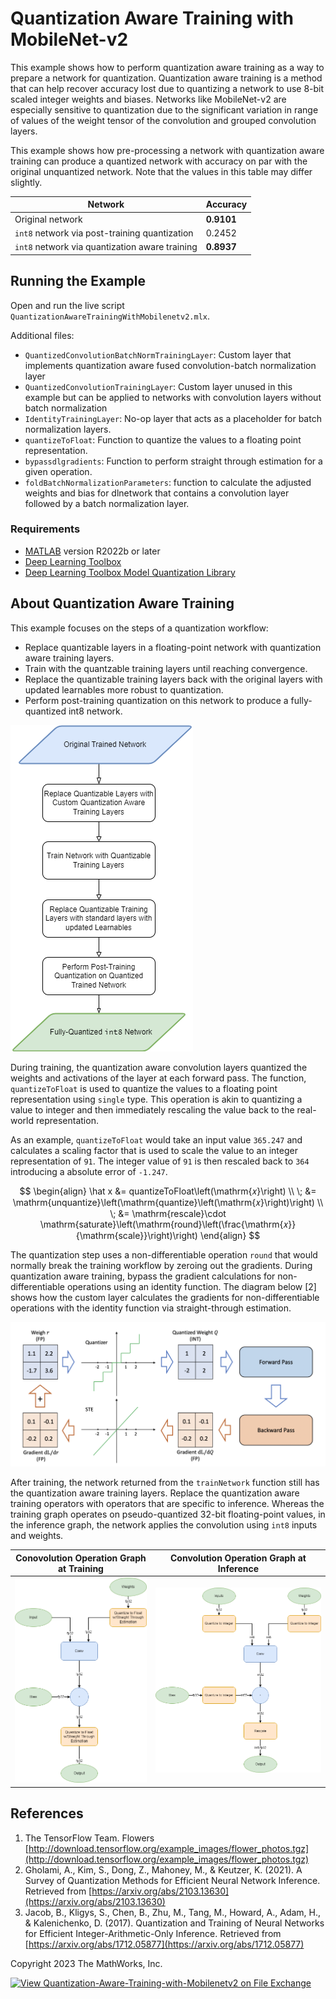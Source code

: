 # Quantization Aware Training with MobileNet-v2

This example shows how to perform quantization aware training as a way to prepare a network for quantization. Quantization aware training is a method that can help recover accuracy lost due to quantizing a network to use 8-bit scaled integer weights and biases. Networks like MobileNet-v2 are especially sensitive to quantization due to the significant variation in range of values of the weight tensor of the convolution and grouped convolution layers.

This example shows how pre-processing a network with quantization aware training can produce a quantized network with accuracy on par with the original unquantized network. Note that the values in this table may differ slightly.

| Network      | Accuracy |
| ----------- | ----------- |
| Original network      | **0.9101**       |
| `int8` network via post-training quantization   | 0.2452        |
| `int8` network via quantization aware training   | **0.8937**        |

## **Running the Example**

Open and run the live script `QuantizationAwareTrainingWithMobilenetv2.mlx`.

Additional files:

- `QuantizedConvolutionBatchNormTrainingLayer`: Custom layer that implements quantization aware fused convolution-batch normalization layer
- `QuantizedConvolutionTrainingLayer`: Custom layer unused in this example but can be applied to networks with convolution layers without batch normalization
- `IdentityTrainingLayer`: No-op layer that acts as a placeholder for batch normalization layers.
- `quantizeToFloat`: Function to quantize the values to a floating point representation.
- `bypassdlgradients`: Function to perform straight through estimation for a given operation.
- `foldBatchNormalizationParameters`: function to calculate the adjusted weights and bias for dlnetwork that contains a convolution layer followed by a batch normalization layer.

### Requirements

- [MATLAB](https://www.mathworks.com/products/matlab.html) version R2022b or later
- [Deep Learning Toolbox](https://www.mathworks.com/products/deep-learning.html)
- [Deep Learning Toolbox Model Quantization Library](https://www.mathworks.com/matlabcentral/fileexchange/74614-deep-learning-toolbox-model-quantization-library)

## About Quantization Aware Training

This example focuses on the steps of a quantization workflow:

- Replace quantizable layers in a floating-point network with quantization aware training layers.
- Train with the quantzable training layers until reaching convergence.
- Replace the quantizable training layers back with the original layers with updated learnables more robust to quantization.
- Perform post-training quantization on this network to produce a fully-quantized int8 network.

![Quantization Aware Workflow Steps](./images/qat_workflow.png)

During training, the quantization aware convolution layers quantized the weights and activations of the layer at each forward pass. The function, `quantizeToFloat` is used to quantize the values to a floating point representation using `single` type. This operation is akin to quantizing a value to integer and then immediately rescaling the value back to the real-world representation.

As an example, `quantizeToFloat`  would take an input value `365.247` and calculates a scaling factor that is used to scale the value to an integer representation of `91`. The integer value of `91` is then rescaled back to `364` introducing a absolute error of `-1.247`.

$$
\begin{align}
\hat x &=  quantizeToFloat\left(\mathrm{𝑥}\right) \\
\; &= \mathrm{unquantize}\left(\mathrm{quantize}\left(\mathrm{𝑥}\right)\right) \\
\; &= \mathrm{rescale}\cdot \mathrm{saturate}\left(\mathrm{round}\left(\frac{\mathrm{𝑥}}{\mathrm{scale}}\right)\right)
\end{align}
$$

The quantization step uses a non-differentiable operation `round` that would normally break the training workflow by zeroing out the gradients. During quantization aware training, bypass the gradient calculations for non-differentiable operations using an identity function. The diagram below \[2\] shows how the custom layer calculates the gradients for non-differentiable operations with the identity function via straight-through estimation.

![Straight Through Estimation](./images/ste.png)

After training, the network returned from the `trainNetwork` function still has the quantization aware training layers. Replace the quantization aware training operators with operators that are specific to inference. Whereas the training graph operates on pseudo-quantized 32-bit floating-point values, in the inference graph, the network applies the convolution using `int8` inputs and weights.

| Conovolution Operation Graph at Training   | Convolution Operation Graph at Inference |
| ----------- | ----------- |
| ![Quantized operators during training](./images/quantized_training.png)   | ![Quantized operators during inference](./images/quantized_inference.png)|

## **References**

1. The TensorFlow Team. Flowers [http://download.tensorflow.org/example_images/flower_photos.tgz](http://download.tensorflow.org/example_images/flower_photos.tgz)
2. Gholami, A., Kim, S., Dong, Z., Mahoney, M., & Keutzer, K. (2021). A Survey of Quantization Methods for Efficient Neural Network Inference. Retrieved from [https://arxiv.org/abs/2103.13630](https://arxiv.org/abs/2103.13630)
3. Jacob, B., Kligys, S., Chen, B., Zhu, M., Tang, M., Howard, A., Adam, H., & Kalenichenko, D. (2017). Quantization and Training of Neural Networks for Efficient Integer-Arithmetic-Only Inference. Retrieved from [https://arxiv.org/abs/1712.05877](https://arxiv.org/abs/1712.05877)

Copyright 2023 The MathWorks, Inc.

[![View Quantization-Aware-Training-with-Mobilenetv2 on File Exchange](https://www.mathworks.com/matlabcentral/images/matlab-file-exchange.svg)](https://www.mathworks.com/matlabcentral/fileexchange/74614-deep-learning-toolbox-model-quantization-library)<!---TODO: update link-->
